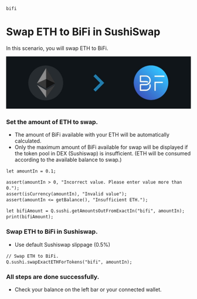 ```meta-Currency
bifi
```

# Swap ETH to BiFi in SushiSwap

In this scenario, you will swap ETH to BiFi.

![title](https://raw.githubusercontent.com/bifrost-platform/RunnersScenario/master/imgs/ETHtoBIFI.jpg)

### Set the amount of ETH to swap.

- The amount of BiFi available with your ETH will be automatically calculated.
- Only the maximum amount of BiFi available for swap will be displayed if the token pool in DEX (Sushiswap) is insufficient. (ETH will be consumed according to the available balance to swap.)

```input-Dynamic ETH
let amountIn = 0.1;
```

```input-Verify
assert(amountIn > 0, "Incorrect value. Please enter value more than 0.");
assert(isCurrency(amountIn), "Invalid value");
assert(amountIn <= getBalance(), "Insufficient ETH.");
```

```output-Dynamic BIFI
let bifiAmount = Q.sushi.getAmountsOutFromExactIn("bifi", amountIn);
print(bifiAmount);
```

### Swap ETH to BiFi in Sushiswap.

- Use default Sushiswap slippage (0.5%)

```taster
// Swap ETH to BiFi.
Q.sushi.swapExactETHForTokens("bifi", amountIn);
```

### All steps are done successfully.

- Check your balance on the left bar or your connected wallet.

